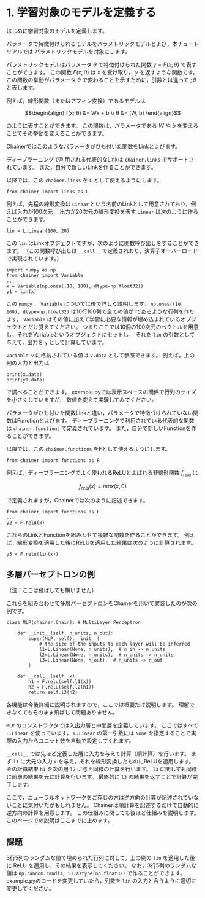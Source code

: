 # 1. 学習対象のモデルを定義する

はじめに学習対象のモデルを定義します。

パラメータで特徴付けられるモデルをパラメトリックモデルとよび，本チュートリアルでは
パラメトリックモデルを対象にします。

パラメトリックモデルはパラメータ $\theta$ で特徴付けられた関数 $y=F(x; \theta)$ で表すことができます。
この関数 $F(x; \theta)$ は $x$ を受け取り， $y$ を返すような関数です。
この関数の挙動がパラメータ $\theta$ で変わることを示すために，引数とは違って $;\theta$ と表します。

例えば，線形関数（またはアフィン変換）であるモデルは

```math
\begin{align}
f(x; θ) &= Wx + b \\
θ &= (W, b)
\end{align}
```

のように表すことができます。
この関数は，パラメータである $W$ や $b$ を変えることでその挙動を変えることができます。

Chainerではこのようなパラメータがひも付いた関数をLinkとよびます。

ディープラーニングで利用される代表的なLinkは `chainer.links` でサポートされています。
また，自分で新しいLinkを作ることができます。

以降では，この `chainer.links` を `L` として使えるようにします。

```
from chainer import links as L
```

例えば，先程の線形変換は `Linear` という名前のLinkとして用意されており，例えば入力が100次元，
出力が20次元の線形変換を表す `Linear` は次のように作ることができます。

```
lin = L.Linear(100, 20)
```

この `lin` はLinkオブジェクトですが，次のように関数呼び出しをすることができます。
（この関数呼び出しは `__call__` で定義されおり，演算子オーバーロードで実現されています。）

```
import numpy as np
from chainer import Variable
...
x = Variable(np.ones((10, 100), dtype=np.float32))
y1 = lin(x)
```

この `numpy` ， `Variable` については後で詳しく説明します。
`np.ones((10, 100), dtype=np.float32)` は10行100列で全ての値が1であるような行列を作ります。
`Variable` はその値に加えて学習に必要な情報が埋め込まれているオブジェクトとだけ覚えてください。
つまりここでは10個の100次元のベクトルを用意し，それをVariableというオブジェクトにセットし，
それを `lin` の引数として与えて，出力を `y` として計算しています。

`Variable v` に格納されている値は `v.data` として参照できます。
例えば，上の例の入力と出力は

```
print(x.data)
print(y1.data)
```

で調べることができます。
example.pyでは表示スペースの関係で行列のサイズを小さくしていますが，
数値を変えて実験してみてください。

パラメータがひも付いた関数Linkと違い，パラメータで特徴づけられていない関数はFunctionとよびます。
ディープラーニングで利用されている代表的な関数は `chainer.functions` で定義されています。
また，自分で新しいFunctionを作ることができます。

以降では，この  `chainer.functions` をFとして使えるようにします。

```
from chainer import functions as F
```

例えば，ディープラーニングでよく使われるReLUとよばれる非線形関数 $f_{relu}$ は

$$f_{relu}(x)=max(x,0)$$

で定義されますが，Chainerでは次のように記述できます。

```
from chainer import functions as F
...
y2 = F.relu(x)
```

これらのLinkとFunctionを組みわせて複雑な関数を作ることができます。
例えば，線形変換を適用した後にReLUを適用した結果は次のように計算されます。

```
y3 = F.relu(lin(x))
```

## 多層パーセプトロンの例

（注：ここは飛ばしても構いません）

これらを組み合わせて多層パーセプトロンをChainerを用いて実装したのが次の例です。

```
class MLP(chainer.Chain): # MultiLayer Perceptron

    def __init__(self, n_units, n_out):
        super(MLP, self).__init__(
            # the size of the inputs to each layer will be inferred
            l1=L.Linear(None, n_units),  # n_in -> n_units
            l2=L.Linear(None, n_units),  # n_units -> n_units
            l3=L.Linear(None, n_out),  # n_units -> n_out
        )

    def __call__(self, x):
        h1 = F.relu(self.l1(x))
        h2 = F.relu(self.l2(h1))
        return self.l3(h2)
```

各機能は今後詳細に説明されますので，ここでは概要だけ説明します。
理解できなくてもそのまま飛ばして問題ありません。

`MLP` のコンストラクタでは入出力層と中間層を定義しています。
ここではすべて `L.Linear` を使っています。
`L.Linear` の第一引数には `None` を指定することで実際の入力からユニット数を自動で設定してくれます。

`__call__` では先ほど定義した層に入力を与えて計算（順計算）を行います。
まず `l1` に大元の入力 `x` を与え，それを線形変換したものにReLUを適用します。
その計算結果 `h1` を次の層 `l2` に与え同様の計算を行います。
`l3` に関しても同様に前層の結果を元に計算を行います。
最終的に `l3` の結果を返すことで計算が完了します。

ここで，ニューラルネットワークをご存じの方は逆方向の計算が記述されていないことに気付いたかもしれません。
Chainerは順計算を記述するだけで自動的に逆方向の計算を用意します。
この仕組みに関しても後ほど仕組みを説明します。
このページでの説明はここまでに止めます。

## 課題

3行5列のランダムな値で埋められた行列に対して，上の例の `lin` を適用した後に ReLU を適用し，その結果を表示してください。
なお，3行5列のランダムな値は `np.random.rand(3, 5).astype(np.float32)` で作ることができます。
example.pyのコードを変更していたら，列数を `lin` の入力と合うように適切に変更してください。
